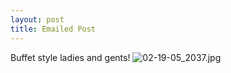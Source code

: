 ```yaml
--- 
layout: post
title: Emailed Post
---
```

Buffet style ladies and gents!
<img src="http://pingswept.org/wp-photos/1308893899.jpeg" alt="02-19-05_2037.jpg" />
